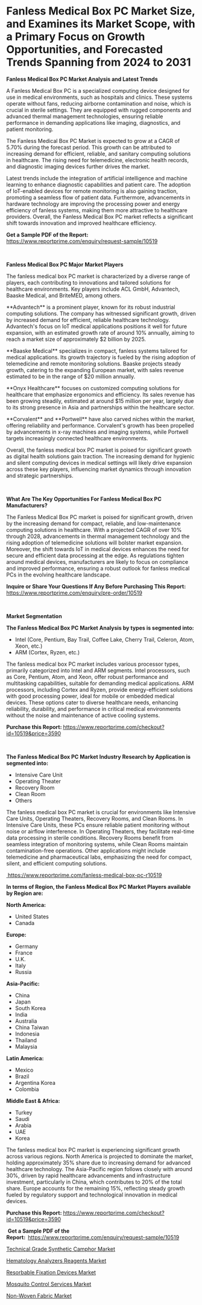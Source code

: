 <p><h1>Fanless Medical Box PC Market Size, and Examines its Market Scope, with a Primary Focus on Growth Opportunities, and Forecasted Trends Spanning from 2024 to 2031</h1></p><p><strong>Fanless Medical Box PC Market Analysis and Latest Trends</strong></p>
<p><p>A Fanless Medical Box PC is a specialized computing device designed for use in medical environments, such as hospitals and clinics. These systems operate without fans, reducing airborne contamination and noise, which is crucial in sterile settings. They are equipped with rugged components and advanced thermal management technologies, ensuring reliable performance in demanding applications like imaging, diagnostics, and patient monitoring.</p><p>The Fanless Medical Box PC Market is expected to grow at a CAGR of 5.70% during the forecast period. This growth can be attributed to increasing demand for efficient, reliable, and sanitary computing solutions in healthcare. The rising need for telemedicine, electronic health records, and diagnostic imaging devices further drives the market. </p><p>Latest trends include the integration of artificial intelligence and machine learning to enhance diagnostic capabilities and patient care. The adoption of IoT-enabled devices for remote monitoring is also gaining traction, promoting a seamless flow of patient data. Furthermore, advancements in hardware technology are improving the processing power and energy efficiency of fanless systems, making them more attractive to healthcare providers. Overall, the Fanless Medical Box PC market reflects a significant shift towards innovation and improved healthcare efficiency.</p></p>
<p><strong>Get a Sample PDF of the Report:&nbsp;</strong> <a href="https://www.reportprime.com/enquiry/request-sample/10519">https://www.reportprime.com/enquiry/request-sample/10519</a></p>
<p>&nbsp;</p>
<p><strong>Fanless Medical Box PC Major Market Players</strong></p>
<p><p>The fanless medical box PC market is characterized by a diverse range of players, each contributing to innovations and tailored solutions for healthcare environments. Key players include ACL GmbH, Advantech, Baaske Medical, and BriteMED, among others.</p><p>**Advantech** is a prominent player, known for its robust industrial computing solutions. The company has witnessed significant growth, driven by increased demand for efficient, reliable healthcare technology. Advantech's focus on IoT medical applications positions it well for future expansion, with an estimated growth rate of around 10% annually, aiming to reach a market size of approximately $2 billion by 2025.</p><p>**Baaske Medical** specializes in compact, fanless systems tailored for medical applications. Its growth trajectory is fueled by the rising adoption of telemedicine and remote monitoring solutions. Baaske projects steady growth, catering to the expanding European market, with sales revenue estimated to be in the range of $20 million annually.</p><p>**Onyx Healthcare** focuses on customized computing solutions for healthcare that emphasize ergonomics and efficiency. Its sales revenue has been growing steadily, estimated at around $15 million per year, largely due to its strong presence in Asia and partnerships within the healthcare sector.</p><p>**Corvalent** and **Portwell** have also carved niches within the market, offering reliability and performance. Corvalent's growth has been propelled by advancements in x-ray machines and imaging systems, while Portwell targets increasingly connected healthcare environments.</p><p>Overall, the fanless medical box PC market is poised for significant growth as digital health solutions gain traction. The increasing demand for hygienic and silent computing devices in medical settings will likely drive expansion across these key players, influencing market dynamics through innovation and strategic partnerships.</p></p>
<p>&nbsp;</p>
<p><strong>What Are The Key Opportunities For Fanless Medical Box PC Manufacturers?</strong></p>
<p><p>The Fanless Medical Box PC market is poised for significant growth, driven by the increasing demand for compact, reliable, and low-maintenance computing solutions in healthcare. With a projected CAGR of over 10% through 2028, advancements in thermal management technology and the rising adoption of telemedicine solutions will bolster market expansion. Moreover, the shift towards IoT in medical devices enhances the need for secure and efficient data processing at the edge. As regulations tighten around medical devices, manufacturers are likely to focus on compliance and improved performance, ensuring a robust outlook for fanless medical PCs in the evolving healthcare landscape.</p></p>
<p><strong>Inquire or Share Your Questions If Any Before Purchasing This Report:</strong> <a href="https://www.reportprime.com/enquiry/pre-order/10519">https://www.reportprime.com/enquiry/pre-order/10519</a></p>
<p>&nbsp;</p>
<p><strong>Market Segmentation</strong></p>
<p><strong>The Fanless Medical Box PC Market Analysis by types is segmented into:</strong></p>
<p><ul><li>Intel (Core, Pentium, Bay Trail, Coffee Lake, Cherry Trail, Celeron, Atom, Xeon, etc.)</li><li>ARM (Cortex, Ryzen, etc.)</li></ul></p>
<p><p>The fanless medical box PC market includes various processor types, primarily categorized into Intel and ARM segments. Intel processors, such as Core, Pentium, Atom, and Xeon, offer robust performance and multitasking capabilities, suitable for demanding medical applications. ARM processors, including Cortex and Ryzen, provide energy-efficient solutions with good processing power, ideal for mobile or embedded medical devices. These options cater to diverse healthcare needs, enhancing reliability, durability, and performance in critical medical environments without the noise and maintenance of active cooling systems.</p></p>
<p><strong>Purchase this Report:&nbsp;</strong><a href="https://www.reportprime.com/checkout?id=10519&price=3590">https://www.reportprime.com/checkout?id=10519&price=3590</a></p>
<p>&nbsp;</p>
<p><strong>The Fanless Medical Box PC Market Industry Research by Application is segmented into:</strong></p>
<p><ul><li>Intensive Care Unit</li><li>Operating Theater</li><li>Recovery Room</li><li>Clean Room</li><li>Others</li></ul></p>
<p><p>The fanless medical box PC market is crucial for environments like Intensive Care Units, Operating Theaters, Recovery Rooms, and Clean Rooms. In Intensive Care Units, these PCs ensure reliable patient monitoring without noise or airflow interference. In Operating Theaters, they facilitate real-time data processing in sterile conditions. Recovery Rooms benefit from seamless integration of monitoring systems, while Clean Rooms maintain contamination-free operations. Other applications might include telemedicine and pharmaceutical labs, emphasizing the need for compact, silent, and efficient computing solutions.</p></p>
<p><a href="https://www.reportprime.com/fanless-medical-box-pc-r10519">&nbsp;https://www.reportprime.com/fanless-medical-box-pc-r10519</a></p>
<p><strong>In terms of Region, the Fanless Medical Box PC Market Players available by Region are:</strong></p>
<p>
    <p> <strong> North America: </strong>
        <ul>
            <li>United States</li>
            <li>Canada</li>
        </ul>
        </p> 
    <p> <strong> Europe: </strong>
        <ul>
            <li>Germany</li>
            <li>France</li>
            <li>U.K.</li>
            <li>Italy</li>
            <li>Russia</li>
        </ul>
        </p> 
    <p> <strong> Asia-Pacific: </strong>
        <ul>
            <li>China</li>
            <li>Japan</li>
            <li>South Korea</li>
            <li>India</li>
            <li>Australia</li>
            <li>China Taiwan</li>
            <li>Indonesia</li>
            <li>Thailand</li>
            <li>Malaysia</li>
        </ul>
        </p> 
    <p> <strong> Latin America: </strong>
        <ul>
            <li>Mexico</li>
            <li>Brazil</li>
            <li>Argentina Korea</li>
            <li>Colombia</li>
        </ul>
        </p> 
    <p> <strong> Middle East & Africa: </strong>
        <ul>
            <li>Turkey</li>
            <li>Saudi</li>
            <li>Arabia</li>
            <li>UAE</li>
            <li>Korea</li>
        </ul>
    </p>
    </p>
<p><p>The fanless medical box PC market is experiencing significant growth across various regions. North America is projected to dominate the market, holding approximately 35% share due to increasing demand for advanced healthcare technology. The Asia-Pacific region follows closely with around 30%, driven by rapid healthcare advancements and infrastructure investment, particularly in China, which contributes to 20% of the total share. Europe accounts for the remaining 15%, reflecting steady growth fueled by regulatory support and technological innovation in medical devices.</p></p>
<p><strong>Purchase this Report: </strong><a href="https://www.reportprime.com/checkout?id=10519&price=3590">https://www.reportprime.com/checkout?id=10519&price=3590</a></p>
<p>&nbsp;<strong>Get a Sample PDF of the Report:&nbsp;&nbsp;</strong><a href="https://www.reportprime.com/enquiry/request-sample/10519">https://www.reportprime.com/enquiry/request-sample/10519</a></p>
<p><strong></strong></p>
<p><p><a href="https://medium.com/@caleighconn2023/technical-grade-synthetic-camphor-market-growth-market-segmentation-and-regional-analysis-8066fece421b">Technical Grade Synthetic Camphor Market</a></p><p><a href="https://github.com/hgf64gh/Market-Research-Report-List-1/blob/main/hematology-analyzers-reagents-market.md">Hematology Analyzers Reagents Market</a></p><p><a href="https://github.com/marloy8/Market-Research-Report-List-6/blob/main/resorbable-fixation-devices-market.md">Resorbable Fixation Devices Market</a></p><p><a href="https://issuu.com/reportprime-2/docs/mosquito-control-services-market-si_f5c94b259ea61e">Mosquito Control Services Market</a></p><p><a href="https://www.linkedin.com/pulse/non-woven-fabric-market-size-share-analysis-growth-trends-tufce?trackingId=ynwt92rvStydOUY3bkrMgA%3D%3D">Non-Woven Fabric Market</a></p></p>